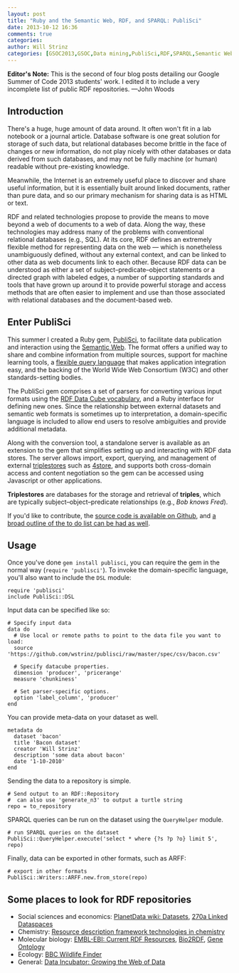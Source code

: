 ```yaml
---
layout: post
title: "Ruby and the Semantic Web, RDF, and SPARQL: PubliSci"
date: 2013-10-12 16:36
comments: true
categories:
author: Will Strinz
categories: [GSOC2013,GSOC,Data mining,PubliSci,RDF,SPARQL,Semantic Web]
---
```

<p class="note"><strong>Editor's Note:</strong> This is the second of four blog posts detailing our Google Summer of
Code 2013 students' work. I edited it to include a very incomplete list of public RDF repositories. &mdash;John Woods</p>

Introduction
------------
There's a huge, huge amount of data around. It often won't fit in a lab notebook or a journal article. Database software
is one great solution for storage of such data, but relational databases become brittle in the face of changes or new
information, do not play nicely with other databases or data derived from such databases, and may not be fully machine
(or human) readable without pre-existing knowledge.

Meanwhile, the Internet is an extremely useful place to discover and share useful information, but it is essentially
built around linked documents, rather than pure data, and so our primary mechanism for sharing data is as HTML or text.

RDF and related technologies propose to provide the means to move beyond a web of documents to a web of data. Along
the way, these technologies may address many of the problems with conventional relational databases (e.g., SQL). At its
core, RDF defines an extremely flexible method for representing data on the web &mdash; which is nonetheless
unambiguously defined, without any external context, and can be linked to other data as web documents link to each
other. Because RDF data can be understood as either a set of subject&ndash;predicate&ndash;object statements or a
directed graph with labeled edges, a number of supporting standards and tools that have grown up around it to provide
powerful storage and access methods that are often easier to implement and use than those associated with relational
databases and the document-based web.

Enter PubliSci
--------------

This summer I created a Ruby gem, [PubliSci](http://github.com/sciruby/publisci), to facilitate data publication and interaction using
the [Semantic Web](https://en.wikipedia.org/wiki/Semantic_web). The format offers a unified way to share and combine
information from multiple sources, support for machine learning tools,
a [flexible query language](https://en.wikipedia.org/wiki/SPARQL) that makes application integration easy, and the
backing of the World Wide Web Consortium (W3C) and other standards-setting bodies.

The PubliSci gem comprises a set of parsers for converting various input formats using
the [RDF Data Cube vocabulary](http://semanticweb.com/w3c-publishes-last-call-working-drafts-for-rdf-data-cube-dcat_b35950), and
a Ruby interface for defining new ones. Since the relationship between external datasets and semantic web formats is
sometimes up to interpretation, a domain-specific language is included to allow end users to resolve ambiguities and
provide additional metadata.

Along with the conversion tool, a standalone server is available as an extension to the gem that simplifies setting up and interacting
with RDF data stores. The server allows import, export, querying, and management of external [triplestores](https://en.wikipedia.org/wiki/Triplestore) such as
[4store](http://4store.org/), and supports both cross-domain access and content negotiation so the gem can be accessed
using Javascript or other applications.

<p class="note"><strong>Triplestores</strong> are databases for the storage and retrieval of <strong>triples</strong>,
which are typically subject&ndash;object&ndash;predicate relationships (e.g., <i>Bob knows Fred</i>).</p>

If you'd like to contribute, the [source code is available on Github](https://github.com/sciruby/publisci), and [a broad
outline of the to do list can be had as well](http://gsocsemantic.wordpress.com/2013/08/05/bio-publisci/).

Usage
-----

Once you've done `gem install publisci`, you can require the gem in the normal way (`require 'publisci'`). To invoke the
domain-specific language, you'll also want to include the `DSL` module:

    require 'publisci'
    include PubliSci::DSL

Input data can be specified like so:

    # Specify input data
    data do
      # Use local or remote paths to point to the data file you want to load:
      source 'https://github.com/wstrinz/publisci/raw/master/spec/csv/bacon.csv'

      # Specify datacube properties.
      dimension 'producer', 'pricerange'
      measure 'chunkiness'

      # Set parser-specific options.
      option 'label_column', 'producer'
    end

You can provide meta-data on your dataset as well.

    metadata do
      dataset 'bacon'
      title 'Bacon dataset'
      creator 'Will Strinz'
      description 'some data about bacon'
      date '1-10-2010'
    end

Sending the data to a repository is simple.

    # Send output to an RDF::Repository
    #  can also use 'generate_n3' to output a turtle string
    repo = to_repository

SPARQL queries can be run on the dataset using the `QueryHelper` module.

    # run SPARQL queries on the dataset
    PubliSci::QueryHelper.execute('select * where {?s ?p ?o} limit 5', repo)

Finally, data can be exported in other formats, such as ARFF:

    # export in other formats
    PubliSci::Writers::ARFF.new.from_store(repo)

Some places to look for RDF repositories
----------------------------------------
* Social sciences and economics: [PlanetData wiki: Datasets](http://wiki.planet-data.eu/web/Datasets), [270a Linked Dataspaces](http://270a.info/)
* Chemistry: [Resource description framework technologies in chemistry](http://www.ncbi.nlm.nih.gov/pmc/articles/PMC3118380/)
* Molecular biology: [EMBL-EBI: Current RDF Resources](http://www.ebi.ac.uk/rdf/), [Bio2RDF](http://bio2rdf.org/),
  [Gene Ontology](http://www.geneontology.org/GO.format.rdfxml.shtml)
* Ecology: [BBC Wildlife Finder](http://www.bbc.co.uk/nature/feedsanddata)
* General: [Data Incubator: Growing the Web of Data](http://dataincubator.org/)




